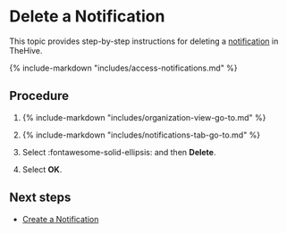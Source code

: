 # Delete a Notification

This topic provides step-by-step instructions for deleting a [notification](about-notifications.md) in TheHive.

{% include-markdown "includes/access-notifications.md" %}

<h2>Procedure</h2>

1. {% include-markdown "includes/organization-view-go-to.md" %}

2. {% include-markdown "includes/notifications-tab-go-to.md" %}

3. Select :fontawesome-solid-ellipsis: and then **Delete**.

4. Select **OK**.

<h2>Next steps</h2>

* [Create a Notification](create-a-notification.md)
